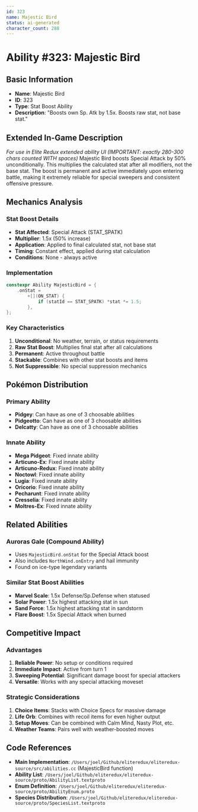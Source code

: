 ```yaml
---
id: 323
name: Majestic Bird
status: ai-generated
character_count: 288
---
```


# Ability #323: Majestic Bird

## Basic Information
- **Name**: Majestic Bird  
- **ID**: 323
- **Type**: Stat Boost Ability
- **Description**: "Boosts own Sp. Atk by 1.5x. Boosts raw stat, not base stat."

## Extended In-Game Description
*For use in Elite Redux extended ability UI (IMPORTANT: exactly 280-300 chars counted WITH spaces)*
Majestic Bird boosts Special Attack by 50% unconditionally. This multiplies the calculated stat after all modifiers, not the base stat. The boost is permanent and active immediately upon entering battle, making it extremely reliable for special sweepers and consistent offensive pressure.

## Mechanics Analysis

### Stat Boost Details
- **Stat Affected**: Special Attack (STAT_SPATK)
- **Multiplier**: 1.5x (50% increase)
- **Application**: Applied to final calculated stat, not base stat
- **Timing**: Constant effect, applied during stat calculation
- **Conditions**: None - always active

### Implementation
```cpp
constexpr Ability MajesticBird = {
    .onStat =
        +[](ON_STAT) {
            if (statId == STAT_SPATK) *stat *= 1.5;
        },
};
```

### Key Characteristics
1. **Unconditional**: No weather, terrain, or status requirements
2. **Raw Stat Boost**: Multiplies final stat after all calculations
3. **Permanent**: Active throughout battle
4. **Stackable**: Combines with other stat boosts and items
5. **Not Suppressible**: No special suppression mechanics

## Pokémon Distribution

### Primary Ability
- **Pidgey**: Can have as one of 3 choosable abilities
- **Pidgeotto**: Can have as one of 3 choosable abilities  
- **Delcatty**: Can have as one of 3 choosable abilities

### Innate Ability
- **Mega Pidgeot**: Fixed innate ability
- **Articuno-Ex**: Fixed innate ability
- **Articuno-Redux**: Fixed innate ability  
- **Noctowl**: Fixed innate ability
- **Lugia**: Fixed innate ability
- **Oricorio**: Fixed innate ability
- **Pecharunt**: Fixed innate ability
- **Cresselia**: Fixed innate ability
- **Moltres-Ex**: Fixed innate ability

## Related Abilities

### Auroras Gale (Compound Ability)
- Uses `MajesticBird.onStat` for the Special Attack boost
- Also includes `NorthWind.onEntry` and hail immunity
- Found on ice-type legendary variants

### Similar Stat Boost Abilities
- **Marvel Scale**: 1.5x Defense/Sp.Defense when statused
- **Solar Power**: 1.5x highest attacking stat in sun
- **Sand Force**: 1.5x highest attacking stat in sandstorm
- **Flare Boost**: 1.5x Special Attack when burned

## Competitive Impact

### Advantages
1. **Reliable Power**: No setup or conditions required
2. **Immediate Impact**: Active from turn 1
3. **Sweeping Potential**: Significant damage boost for special attackers
4. **Versatile**: Works with any special attacking moveset

### Strategic Considerations
1. **Choice Items**: Stacks with Choice Specs for massive damage
2. **Life Orb**: Combines with recoil items for even higher output
3. **Setup Moves**: Can be combined with Calm Mind, Nasty Plot, etc.
4. **Weather Teams**: Pairs well with weather-boosted moves

## Code References
- **Main Implementation**: `/Users/joel/Github/eliteredux/eliteredux-source/src/abilities.cc` (MajesticBird function)
- **Ability List**: `/Users/joel/Github/eliteredux/eliteredux-source/proto/AbilityList.textproto`
- **Enum Definition**: `/Users/joel/Github/eliteredux/eliteredux-source/proto/AbilityEnum.proto`
- **Species Distribution**: `/Users/joel/Github/eliteredux/eliteredux-source/proto/SpeciesList.textproto`